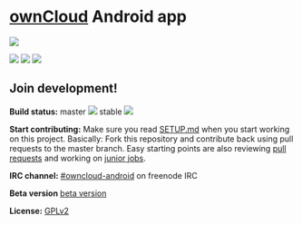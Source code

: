 # [ownCloud](https://owncloud.org) Android app
[![](https://owncloud.org/wp-content/themes/owncloudorgnew/assets/img/clients/buttons/googleplay.png)](https://play.google.com/store/apps/details?id=com.owncloud.android)

[![](https://lh3.googleusercontent.com/dJv5wNQ-_pm8QR25lbcwrSAJ_8TPDlk4z9B5CADN40A9KWWoDmGuchK3rMkKthBBTw=h500)](https://play.google.com/store/apps/details?id=com.owncloud.android) [![](https://lh3.googleusercontent.com/v8I1GBePMpg-68TTTcal2LrNLHK1dmKWULxpNgZyGPu0LpXkbUWZooKiLrw331z9Q-c=h500)](https://play.google.com/store/apps/details?id=com.owncloud.android) [![](https://lh3.googleusercontent.com/NsSPoFha6hqyukQKAKSZWPNo_vt6gshMBlHjnlpowUCHO8-ZLjeslPh82nAttoA-Au8=h500)](https://play.google.com/store/apps/details?id=com.owncloud.android)

## Join development!

**Build status:** master ![](https://api.travis-ci.org/owncloud/android.svg?branch=master) stable ![](https://api.travis-ci.org/owncloud/android.svg?branch=stable)

**Start contributing:** Make sure you read [SETUP.md](https://github.com/owncloud/android/blob/master/SETUP.md) when you start working on this project. Basically: Fork this repository and contribute back using pull requests to the master branch.
Easy starting points are also reviewing [pull requests](https://github.com/owncloud/android/pulls) and working on [junior jobs](https://github.com/owncloud/android/issues?q=is%3Aopen+is%3Aissue+label%3A%22Junior+Job%22).

**IRC channel:** [#owncloud-android](https://webchat.freenode.net/?channels=owncloud-android) on freenode IRC

**Beta version** [beta version](https://github.com/owncloud/android/raw/beta/apks/latest.apk)

**License:** [GPLv2](https://github.com/owncloud/android/blob/master/LICENSE.txt)
